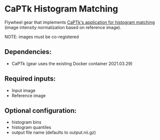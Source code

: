 # CaPTk Histogram Matching

Flywheel gear that implements [CaPTk's application for histogram matching](https://cbica.github.io/CaPTk/preprocessing_histoMatch.html) (image intensity normalization based on reference image).

NOTE: images must be co-registered

## Dependencies:
- CaPTk (gear uses the existing Docker container 2021.03.29)

## Required inputs:
- Input image
- Reference image

## Optional configuration:
- histogram bins
- histogram quantiles
- output file name (defaults to output.nii.gz)
